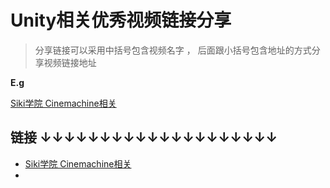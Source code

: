 # Unity相关优秀视频链接分享



> 分享链接可以采用中括号包含视频名字 ， 后面跟小括号包含地址的方式分享视频链接地址

**E.g**

[Siki学院 Cinemachine相关](https://www.bilibili.com/video/BV1vJ411J76K/?spm_id_from=333.337.search-card.all.click&vd_source=1e7187fd5b76548189226038f3beaa82)



## 链接 ↓↓↓↓↓↓↓↓↓↓↓↓↓↓↓↓↓↓↓↓

- [Siki学院 Cinemachine相关](https://www.bilibili.com/video/BV1vJ411J76K/?spm_id_from=333.337.search-card.all.click&vd_source=1e7187fd5b76548189226038f3beaa82)
- 